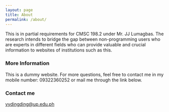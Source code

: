 ```yaml
---
layout: page
title: About
permalink: /about/
---
```


This is in partial requirements for CMSC 198.2 under Mr. JJ Lumagbas. The research intends to bridge the gap between non-programming users who are experts in different fields who can provide valuable and crucial information to websites of institutions such as this.

### More Information

This is a dummy website. For more questions, feel free to contact me in my mobile number: 09322360252 or mail me through the link below.

### Contact me

[vydingding@up.edu.ph](mailto:vydingding@up.edu.ph)
